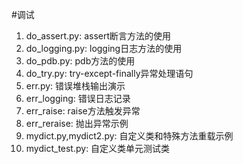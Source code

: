 #调试
1. do_assert.py: assert断言方法的使用
2. do_logging.py: logging日志方法的使用
3. do_pdb.py: pdb方法的使用
4. do_try.py: try-except-finally异常处理语句
5. err.py: 错误堆栈输出演示
6. err_logging: 错误日志记录
7. err_raise: raise方法触发异常
8. err_reraise: 抛出异常示例
9. mydict.py,mydict2.py: 自定义类和特殊方法重载示例
10. mydict_test.py: 自定义类单元测试类
